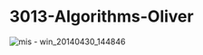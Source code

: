 # 3013-Algorithms-Oliver
![mis - win_20140430_144846](https://user-images.githubusercontent.com/30439971/35305315-86c17518-005e-11e8-84a4-986513a9d30a.JPG)

